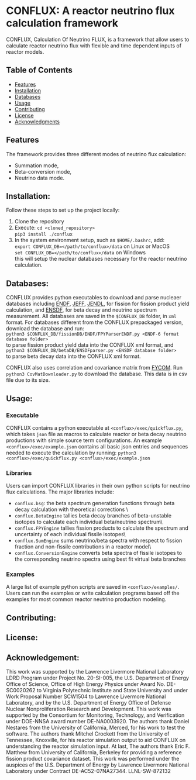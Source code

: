 CONFLUX: A reactor neutrino flux calculation framework
======================================================
CONFLUX, Calculation Of Neutrino FLUX, is a framework that allow users to
calculate reactor neutrino flux with flexible and time dependent inputs of
reactor models. 

## Table of Contents
- [Features](#features)
- [Installation](#installation)
- [Databases](#database)
- [Usage](#usage)
- [Contributing](#contributing)
- [License](#license)
- [Acknowledgments](#acknowledgments)

## Features
The framework provides three different modes of neutrino flux
calculation:
- Summation mode,
- Beta-conversion mode,
- Neutrino data mode.
  
## Installation:
Follow these steps to set up the project locally:
1. Clone the repository
2. Execute:
`cd <cloned_repository>`\
`pip3 install ./conflux`
4. In the system environment setup, such as `$HOME/.bashrc`, add:\
`export CONFLUX_DB=</path/to/conflux>/data` on Linux or MacOS\
`set CONFLUX_DB=</path/to/conflux>/data` on Windows\
this will setup the nuclear databases necessary for the reactor neutrino calculation.

## Databases:
CONFLUX provides python executables to download and parse nucleaer databases including 
[ENDF](https://www.nndc.bnl.gov/endf-releases/?version=B-VIII.1), 
[JEFF](https://www.oecd-nea.org/dbdata/jeff/jeff33/index.html), 
[JENDL](https://wwwndc.jaea.go.jp/jendl/jendl.html),
for fission for fission product yield calculation, and
[ENSDF](https://www.nndc.bnl.gov/ensdfarchivals/),
for beta decay and neutrino spectrum measurement.
All databases are saved in the `$CONFLUX_DB` folder, in `xml` format. For databases different from the CONFLUX prepackaged version, download the database and run:\
`python3 $CONFLUX_DB/fissionDB/ENDF/FPYParserENDF.py <ENDF-6 format database folder>`\
to parse fission product yield data into the CONFLUX xml format, and\
`python3 $CONFLUX_DB/betaDB/ENSDFparser.py <ENSDF database folder>`\
to parse beta decay data into the CONFLUX xml format.

CONFLUX also uses correlation and covariance matrix from [FYCOM](https://nucleardata.berkeley.edu/FYCoM/). Run\
`python3 CovMatDownloader.py` to download the database. This data is in csv file due to its size.

##  Usage:
### Executable
CONFLUX contains a python executable at `<conflux>/exec/quickflux.py`, which takes `json` file as macros to calculate reactor or beta decay neutrino productions with simple source term configurations. An example `<conflux>/exec/example.json` contains all basic json entries and sequences needed to execute the calculation by running:
`python3 <conflux>/exec/quickflux.py <conflux>/exec/example.json`

### Libraries
Users can import CONFLUX libraries in their own python scripts for neutrino flux calculations. The major libraries include:
- `conflux.bsg`: the beta spectrum generation functions through beta decay calculation with theoretical corrections \
- `conflux.BetaEngine` tallies beta decay branches of beta-unstable isotopes to calculate each individual beta/neutrino spectrum\
- `conflux.FPYEngine` tallies fission products to calculate the spectrum and uncertainty of each individual fissile isotopes\
- `conflux.SumEngine` sums neutrino/beta spectra with respect to fission fraction and non-fissile contributions in a reactor model\
- `conflux.ConversionEngine` converts beta spectra of fissile isotopes to the corresponding neutrino spectra using best fit virtual beta branches
 
### Examples
A large list of example python scripts are saved in `<conflux>/examples/`. Users can run the examples or write calculation programs based off the examples for most common reactor neutrino production modeling. 

## Contributing:

## License:

## Acknowledgement:
This work was supported by the Lawrence Livermore National Laboratory LDRD Program under Project No. 20-SI-005, the U.S. Department of Energy Office of Science, Office of High Energy Physics under Award No. DE-SC0020262 to Virginia Polytechnic Institute and State University and under Work Proposal Number SCW1504 to Lawrence Livermore National Laboratory, and by the U.S. Department of Energy Office of Defense Nuclear Nonproliferation Research and Development.  This work was supported by the Consortium for Monitoring, Technology, and Verification under DOE-NNSA award number DE-NA0003920. The authors thank Daniel Nestares from the University of California, Merced, for his work to test the software. The authors thank Mitchel Crockett from the University of Tennessee, Knoxville, for his reactor simulation output to aid CONFLUX on understanding the reactor simulation input. At last, The authors thank Eric F. Matthew from University of California, Berkeley for providing a reference fission product covariance dataset. This work was performed under the auspices of the U.S. Department of Energy by Lawrence Livermore National Laboratory under Contract DE-AC52-07NA27344. LLNL-SW-872132
